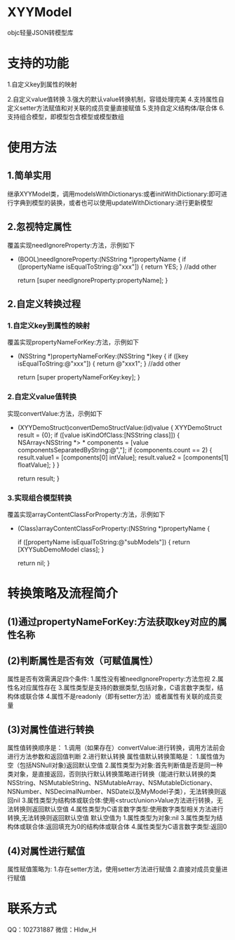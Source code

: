 # XYYModel
objc轻量JSON转模型库

# 支持的功能
1.自定义key到属性的映射

2.自定义value值转换
3.强大的默认value转换机制，容错处理完美
4.支持属性自定义setter方法赋值和对关联的成员变量直接赋值
5.支持自定义结构体/联合体
6.支持组合模型，即模型包含模型或模型数组

# 使用方法

## 1.简单实用
继承XYYModel类，调用modelsWithDictionarys:或者initWithDictionary:即可进行字典到模型的装换，或者也可以使用updateWithDictionary:进行更新模型


## 2.忽视特定属性
覆盖实现needIgnoreProperty:方法，示例如下

- (BOOL)needIgnoreProperty:(NSString *)propertyName
{
    if ([propertyName isEqualToString:@"xxx"]) {
        return YES;
    }
    //add other
    
    return [super needIgnoreProperty:propertyName];
}

## 2.自定义转换过程

### 1.自定义key到属性的映射
覆盖实现propertyNameForKey:方法，示例如下

- (NSString *)propertyNameForKey:(NSString *)key
{
    if ([key isEqualToString:@"xxx"]) {
        return @"xxx1";
    }
    //add other
    
    return [super propertyNameForKey:key];
}

### 2.自定义value值转换
实现convert<PropertyName>Value:方法，示例如下

- (XYYDemoStruct)convertDemoStructValue:(id)value
{
    XYYDemoStruct result = {0};
    if ([value isKindOfClass:[NSString class]]) {
        NSArray<NSString *> * components = [value componentsSeparatedByString:@","];
        if (components.count == 2) {
            result.value1 = [components[0] intValue];
            result.value2 = [components[1] floatValue];
        }
    }
    
    return result;
}

### 3.实现组合模型转换
覆盖实现arrayContentClassForProperty:方法，示例如下

- (Class)arrayContentClassForProperty:(NSString *)propertyName {
    
    if ([propertyName isEqualToString:@"subModels"]) {
        return [XYYSubDemoModel class];
    }
    
    return nil;
}


# 转换策略及流程简介

## (1)通过propertyNameForKey:方法获取key对应的属性名称

## (2)判断属性是否有效（可赋值属性）
属性是否有效需满足四个条件:
1.属性没有被needIgnoreProperty:方法忽视
2.属性名对应属性存在
3.属性类型是支持的数据类型,包括对象，C语言数字类型，结构体或联合体
4.属性不是readonly（即有setter方法）或者属性有关联的成员变量

## (3)对属性值进行转换
属性值转换顺序是：
1.调用（如果存在）convert<PropertyName>Value:进行转换，调用方法前会进行方法参数和返回值判断
2.进行默认转换
属性值默认转换策略是：
1.属性值为空（包括NSNull对象)返回默认空值
2.属性类型为对象:首先判断值是否是同一种类对象，是直接返回，否则执行默认转换策略进行转换（能进行默认转换的类NSString、NSMutableString、NSMutableArray、NSMutableDictionary、NSNumber、NSDecimalNumber、NSDate以及MyModel子类），无法转换则返回nil
3.属性类型为结构体或联合体:使用<struct/union>Value方法进行转换，无法转换则返回默认空值
4.属性类型为C语言数字类型:使用数字类型相关方法进行转换,无法转换则返回默认空值
默认空值为
1.属性类型为对象:nil
3.属性类型为结构体或联合体:返回填充为0的结构体或联合体
4.属性类型为C语言数字类型:返回0

## (4)对属性进行赋值
属性赋值策略为:
1.存在setter方法，使用setter方法进行赋值
2.直接对成员变量进行赋值



# 联系方式

QQ：102731887
微信：Hldw_H

